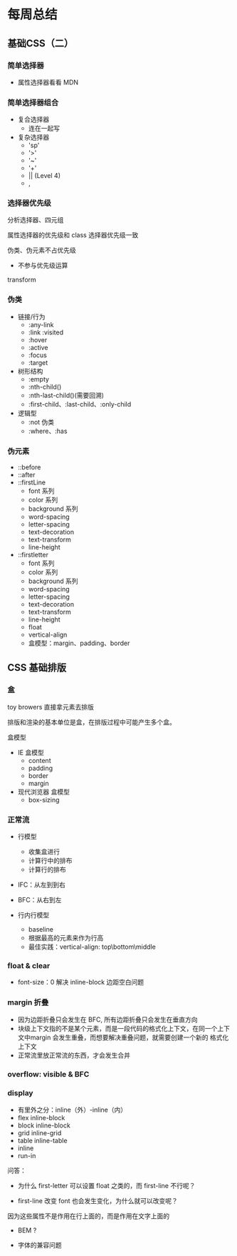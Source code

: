 # 每周总结

## 基础CSS（二）

### 简单选择器

- 属性选择器看看 MDN

### 简单选择器组合

- 复合选择器
    - 连在一起写
- 复杂选择器
    - 'sp'
    - '>'
    - '~'
    - '+'
    - || (Level 4)
    - ,

### 选择器优先级

分析选择器、四元组

属性选择器的优先级和 class 选择器优先级一致

伪类、伪元素不占优先级

* 不参与优先级运算

transform

### 伪类

- 链接/行为
    - :any-link
    - :link :visited
    - :hover
    - :active
    - :focus
    - :target
- 树形结构
    - :empty
    - :nth-child()
    - :nth-last-child()(需要回溯)
    - :first-child、:last-child、:only-child
- 逻辑型
    - :not 伪类
    - :where、:has

### 伪元素
    
- ::before
- ::after
- ::firstLine
    - font 系列
    - color 系列
    - background 系列
    - word-spacing
    - letter-spacing
    - text-decoration
    - text-transform
    - line-height
- ::firstletter
    - font 系列
    - color 系列
    - background 系列
    - word-spacing
    - letter-spacing
    - text-decoration
    - text-transform
    - line-height
    - float
    - vertical-align
    - 盒模型：margin、padding、border

## CSS 基础排版

### 盒

toy browers 直接拿元素去排版

排版和渲染的基本单位是盒，在排版过程中可能产生多个盒。

盒模型

- IE 盒模型
    - content
    - padding
    - border
    - margin
- 现代浏览器 盒模型
    - box-sizing

### 正常流

- 行模型
    - 收集盒进行
    - 计算行中的排布
    - 计算行的排布

- IFC：从左到到右
- BFC：从右到左

- 行内行模型
    - baseline
    - 根据最高的元素来作为行高
    - 最佳实践：vertical-align: top\bottom\middle

### float & clear

- font-size：0 解决 inline-block 边距空白问题

### margin 折叠

- 因为边距折叠只会发生在 BFC, 所有边距折叠只会发生在垂直方向
- 块级上下文指的不是某个元素，而是一段代码的格式化上下文，在同一个上下文中margin 会发生重叠，而想要解决重叠问题，就需要创建一个新的 格式化上下文
- 正常流里放正常流的东西，才会发生合并

### overflow: visible & BFC

### display

- 有里外之分：inline（外）-inline（内）
- flex inline-block
- block inline-block
- grid inline-grid
- table inline-table
- inline
- run-in

问答：

- 为什么 first-letter 可以设置 float 之类的，而 first-line 不行呢？

- first-line 改变 font 也会发生变化，为什么就可以改变呢？

因为这些属性不是作用在行上面的，而是作用在文字上面的


- BEM ?

- 字体的兼容问题